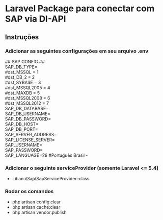 # Laravel Package para conectar com SAP via DI-API

## Instruções
### Adicionar as seguintes configurações em seu arquivo .env

\#\# SAP CONFIG ##<br>
SAP_DB_TYPE=<br>
\#dst_MSSQL = 1<br>
\#dst_DB_2 = 2<br>
\#dst_SYBASE = 3<br>
\#dst_MSSQL2005 = 4<br>
\#dst_MAXDB = 5<br>
\#dst_MSSQL2008 = 6<br>
\#dst_MSSQL2012 = 7<br>
SAP_DB_DATABASE=<br>
SAP_DB_USERNAME=<br>
SAP_DB_PASSWORD=<br>
SAP_DB_HOST=<br>
SAP_DB_PORT=<br>
SAP_SERVER_ADDRESS=<br>
SAP_LICENSE_SERVER=<br>
SAP_USERNAME=<br>
SAP_PASSWORD=<br>
SAP_LANGUAGE=29 #Português Brasil - 

### Adicionar o seguinte serviceProvider (somente Laravel <= 5.4)
* Litiano\Sap\SapServiceProvider::class

### Rodar os comandos
* php artisan config:clear
* php artisan cache:clear
* php artisan vendor:publish